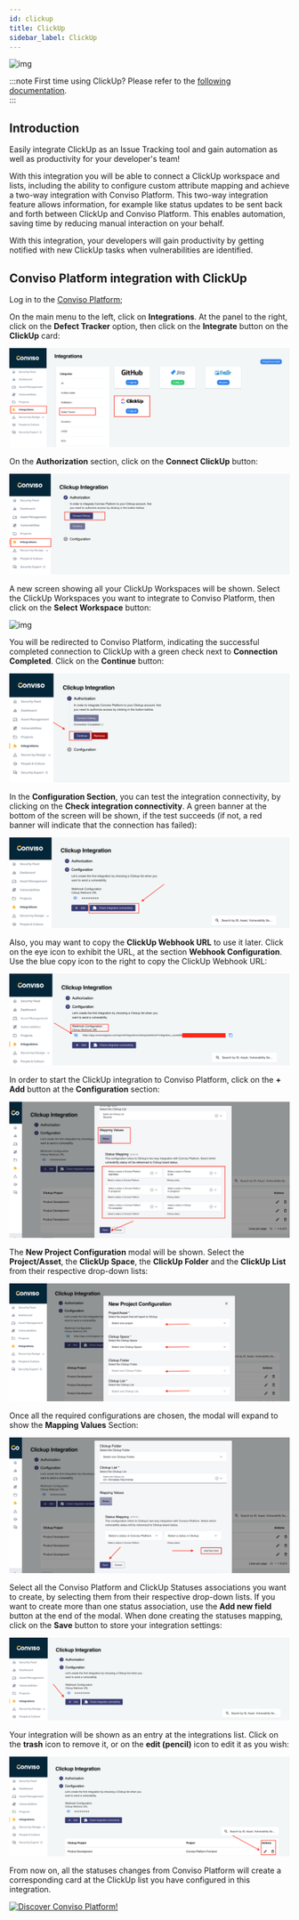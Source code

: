 ```yaml
---
id: clickup
title: ClickUp
sidebar_label: ClickUp
---
```


<div style={{textAlign: 'center'}}>

![img](../../../static/img/clickup.png)

</div>

:::note
First time using ClickUp? Please refer to the [following documentation](https://docs.clickup.com/en/).  
:::

## Introduction

Easily integrate ClickUp as an Issue Tracking tool and gain automation as well as productivity for your developer's team!

With this integration you will be able to connect a ClickUp workspace and lists, including the ability to configure custom attribute mapping and achieve a two-way integration with Conviso Platform. This two-way integration feature allows information, for example like status updates to be sent back and forth between ClickUp and Conviso Platform. This enables automation, saving time by reducing manual interaction on your behalf.

With this integration, your developers will gain productivity by getting notified with new ClickUp tasks when vulnerabilities are identified.

## Conviso Platform integration with ClickUp

Log in to the [Conviso Platform](https://app.convisoappsec.com);

On the main menu to the left, click on **Integrations**. At the panel to the right, click on the **Defect Tracker** option, then click on the **Integrate** button on the **ClickUp** card:

<div style={{textAlign: 'center'}}>

![img](../../../static/img/clickup-img1.png)

</div>

On the **Authorization** section, click on the **Connect ClickUp** button:

<div style={{textAlign: 'center'}}>

![img](../../../static/img/clickup-img2.png)

</div>

A new screen showing all your ClickUp Workspaces will be shown. Select the ClickUp Workspaces you want to integrate to Conviso Platform, then click on the **Select Workspace** button:

<div style={{textAlign: 'center'}}>

![img](../../../static/img/clickup-img3.png)

</div>

You will be redirected to Conviso Platform, indicating the successful completed connection to ClickUp with a green check next to **Connection Completed**. Click on the **Continue** button:

<div style={{textAlign: 'center'}}>

![img](../../../static/img/clickup-img4.png)

</div>

In the **Configuration Section**, you can test the integration connectivity, by clicking on the **Check integration connectivity**. A green banner at the bottom of the screen will be shown, if the test succeeds (if not, a red banner will indicate that the connection has failed):

<div style={{textAlign: 'center'}}>

![img](../../../static/img/clickup-img5.png)

</div>

Also, you may want to copy the **ClickUp Webhook URL** to use it later. Click on the eye icon to exhibit the URL, at the section **Webhook Configuration**. Use the blue copy icon to the right to copy the ClickUp Webhook URL:

<div style={{textAlign: 'center'}}>

![img](../../../static/img/clickup-img6.png)

</div>

In order to start the ClickUp integration to Conviso Platform, click on the **+ Add** button at the **Configuration** section:

<div style={{textAlign: 'center'}}>

![img](../../../static/img/clickup-img7.png)

</div>

The **New Project Configuration** modal will be shown. Select the **Project/Asset**, the **ClickUp Space**, the **ClickUp Folder** and the **ClickUp List** from their respective drop-down lists:

<div style={{textAlign: 'center'}}>

![img](../../../static/img/clickup-img8.png)

</div>

Once all the required configurations are chosen, the modal will expand to show the **Mapping Values** Section:

<div style={{textAlign: 'center'}}>

![img](../../../static/img/clickup-img9.png)

</div>

Select all the Conviso Platform and ClickUp Statuses associations you want to create, by selecting them from their respective drop-down lists. If you want to create more than one status association, use the **Add new field** button at the end of the modal. When done creating the statuses mapping, click on the **Save** button to store your integration settings:

<div style={{textAlign: 'center'}}>

![img](../../../static/img/clickup-img10.png)

</div>

Your integration will be shown as an entry at the integrations list. Click on the **trash** icon to remove it, or on the **edit (pencil)** icon to edit it as you wish:

<div style={{textAlign: 'center'}}>

![img](../../../static/img/clickup-img11.png)

</div>

From now on, all the statuses changes from Conviso Platform will create a corresponding card at the ClickUp list you have configured in this integration.

[![Discover Conviso Platform!](https://no-cache.hubspot.com/cta/default/5613826/interactive-125788977029.png)](https://cta-service-cms2.hubspot.com/web-interactives/public/v1/track/redirect?encryptedPayload=AVxigLKtcWzoFbzpyImNNQsXC9S54LjJuklwM39zNd7hvSoR%2FVTX%2FXjNdqdcIIDaZwGiNwYii5hXwRR06puch8xINMyL3EXxTMuSG8Le9if9juV3u%2F%2BX%2FCKsCZN1tLpW39gGnNpiLedq%2BrrfmYxgh8G%2BTcRBEWaKasQ%3D&webInteractiveContentId=125788977029&portalId=5613826)